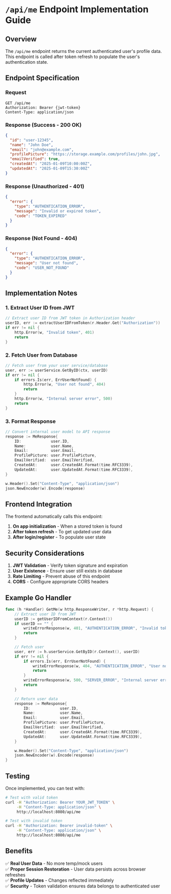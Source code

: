 # `/api/me` Endpoint Implementation Guide

## Overview
The `/api/me` endpoint returns the current authenticated user's profile data. This endpoint is called after token refresh to populate the user's authentication state.

## Endpoint Specification

### Request
```http
GET /api/me
Authorization: Bearer {jwt-token}
Content-Type: application/json
```

### Response (Success - 200 OK)
```json
{
  "id": "user-12345",
  "name": "John Doe",
  "email": "john@example.com", 
  "profilePicture": "https://storage.example.com/profiles/john.jpg",
  "emailVerified": true,
  "createdAt": "2025-01-09T10:00:00Z",
  "updatedAt": "2025-01-09T15:30:00Z"
}
```

### Response (Unauthorized - 401)
```json
{
  "error": {
    "type": "AUTHENTICATION_ERROR",
    "message": "Invalid or expired token",
    "code": "TOKEN_EXPIRED"
  }
}
```

### Response (Not Found - 404) 
```json
{
  "error": {
    "type": "AUTHENTICATION_ERROR", 
    "message": "User not found",
    "code": "USER_NOT_FOUND"
  }
}
```

## Implementation Notes

### 1. Extract User ID from JWT
```go
// Extract user ID from JWT token in Authorization header
userID, err := extractUserIDFromToken(r.Header.Get("Authorization"))
if err != nil {
    http.Error(w, "Invalid token", 401)
    return
}
```

### 2. Fetch User from Database
```go
// Fetch user from your user service/database
user, err := userService.GetByID(ctx, userID)
if err != nil {
    if errors.Is(err, ErrUserNotFound) {
        http.Error(w, "User not found", 404)
        return
    }
    http.Error(w, "Internal server error", 500)
    return
}
```

### 3. Format Response
```go
// Convert internal user model to API response
response := MeResponse{
    ID:             user.ID,
    Name:           user.Name,
    Email:          user.Email,
    ProfilePicture: user.ProfilePicture,
    EmailVerified:  user.EmailVerified,
    CreatedAt:      user.CreatedAt.Format(time.RFC3339),
    UpdatedAt:      user.UpdatedAt.Format(time.RFC3339),
}

w.Header().Set("Content-Type", "application/json")
json.NewEncoder(w).Encode(response)
```

## Frontend Integration

The frontend automatically calls this endpoint:
1. **On app initialization** - When a stored token is found
2. **After token refresh** - To get updated user data
3. **After login/register** - To populate user state

## Security Considerations

1. **JWT Validation** - Verify token signature and expiration
2. **User Existence** - Ensure user still exists in database
3. **Rate Limiting** - Prevent abuse of this endpoint
4. **CORS** - Configure appropriate CORS headers

## Example Go Handler

```go
func (h *Handler) GetMe(w http.ResponseWriter, r *http.Request) {
    // Extract user ID from JWT
    userID := getUserIDFromContext(r.Context())
    if userID == "" {
        writeErrorResponse(w, 401, "AUTHENTICATION_ERROR", "Invalid token")
        return
    }

    // Fetch user
    user, err := h.userService.GetByID(r.Context(), userID)
    if err != nil {
        if errors.Is(err, ErrUserNotFound) {
            writeErrorResponse(w, 404, "AUTHENTICATION_ERROR", "User not found")
            return
        }
        writeErrorResponse(w, 500, "SERVER_ERROR", "Internal server error")
        return
    }

    // Return user data
    response := MeResponse{
        ID:             user.ID,
        Name:           user.Name,
        Email:          user.Email,
        ProfilePicture: user.ProfilePicture,
        EmailVerified:  user.EmailVerified,
        CreatedAt:      user.CreatedAt.Format(time.RFC3339),
        UpdatedAt:      user.UpdatedAt.Format(time.RFC3339),
    }

    w.Header().Set("Content-Type", "application/json")
    json.NewEncoder(w).Encode(response)
}
```

## Testing

Once implemented, you can test with:

```bash
# Test with valid token
curl -H "Authorization: Bearer YOUR_JWT_TOKEN" \
     -H "Content-Type: application/json" \
     http://localhost:8080/api/me

# Test with invalid token  
curl -H "Authorization: Bearer invalid-token" \
     -H "Content-Type: application/json" \
     http://localhost:8080/api/me
```

## Benefits

✅ **Real User Data** - No more temp/mock users  
✅ **Proper Session Restoration** - User data persists across browser refreshes  
✅ **Profile Updates** - Changes reflected immediately  
✅ **Security** - Token validation ensures data belongs to authenticated user
